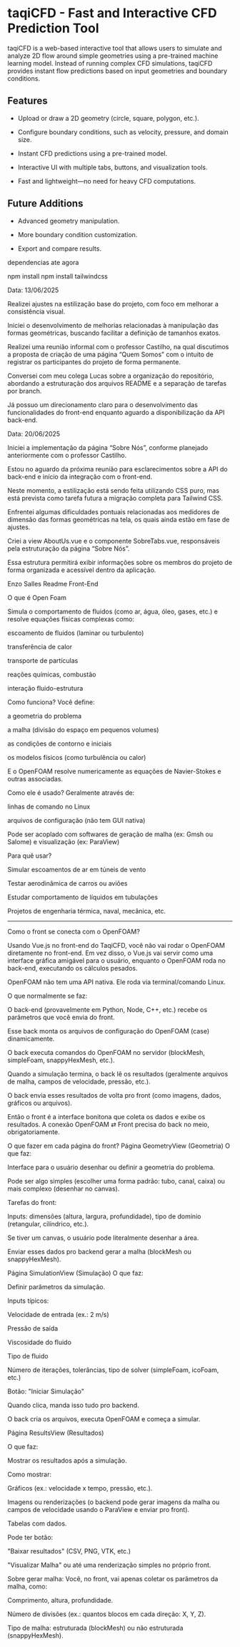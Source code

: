 # taqiCFD - Fast and Interactive CFD Prediction Tool

taqiCFD is a web-based interactive tool that allows users to simulate and analyze 2D flow around simple geometries using a pre-trained machine learning model. Instead of running complex CFD simulations, taqiCFD provides instant flow predictions based on input geometries and boundary conditions.

## Features

- Upload or draw a 2D geometry (circle, square, polygon, etc.).

- Configure boundary conditions, such as velocity, pressure, and domain size.

- Instant CFD predictions using a pre-trained model.

- Interactive UI with multiple tabs, buttons, and visualization tools.

- Fast and lightweight—no need for heavy CFD computations.

## Future Additions

- Advanced geometry manipulation.

- More boundary condition customization.

- Export and compare results.


dependencias ate agora 

npm install
npm install tailwindcss 


Data: 13/06/2025

Realizei ajustes na estilização base do projeto, com foco em melhorar a consistência visual.

Iniciei o desenvolvimento de melhorias relacionadas à manipulação das formas geométricas, buscando facilitar a definição de tamanhos exatos.

Realizei uma reunião informal com o professor Castilho, na qual discutimos a proposta de criação de uma página “Quem Somos” com o intuito de registrar os participantes do projeto de forma permanente.

Conversei com meu colega Lucas sobre a organização do repositório, abordando a estruturação dos arquivos README e a separação de tarefas por branch.

Já possuo um direcionamento claro para o desenvolvimento das funcionalidades do front-end enquanto aguardo a disponibilização da API back-end.

Data: 20/06/2025

Iniciei a implementação da página “Sobre Nós”, conforme planejado anteriormente com o professor Castilho.

Estou no aguardo da próxima reunião para esclarecimentos sobre a API do back-end e início da integração com o front-end.

Neste momento, a estilização está sendo feita utilizando CSS puro, mas está prevista como tarefa futura a migração completa para Tailwind CSS.

Enfrentei algumas dificuldades pontuais relacionadas aos medidores de dimensão das formas geométricas na tela, os quais ainda estão em fase de ajustes.

Criei a view AboutUs.vue e o componente SobreTabs.vue, responsáveis pela estruturação da página “Sobre Nós”.

Essa estrutura permitirá exibir informações sobre os membros do projeto de forma organizada e acessível dentro da aplicação.






Enzo Salles 
Readme Front-End

O que é Open Foam

Simula o comportamento de fluidos (como ar, água, óleo, gases, etc.) e resolve equações físicas complexas como:

escoamento de fluidos (laminar ou turbulento)

transferência de calor

transporte de partículas

reações químicas, combustão

interação fluido-estrutura

Como funciona?
Você define:

a geometria do problema

a malha (divisão do espaço em pequenos volumes)

as condições de contorno e iniciais

os modelos físicos (como turbulência ou calor)

E o OpenFOAM resolve numericamente as equações de Navier-Stokes e outras associadas.

Como ele é usado?
Geralmente através de:

linhas de comando no Linux

arquivos de configuração (não tem GUI nativa)

Pode ser acoplado com softwares de geração de malha (ex: Gmsh ou Salome) e visualização (ex: ParaView)

Para quê usar?

Simular escoamentos de ar em túneis de vento

Testar aerodinâmica de carros ou aviões

Estudar comportamento de líquidos em tubulações

Projetos de engenharia térmica, naval, mecânica, etc.

--------------------------------------------------------------------------------------------------------------------

Como o front se conecta com o OpenFOAM?

Usando Vue.js no front-end do TaqiCFD, você não vai rodar o OpenFOAM diretamente no front-end. Em vez disso, o Vue.js vai servir como uma interface gráfica amigável para o usuário, enquanto o OpenFOAM roda no back-end, executando os cálculos pesados.

OpenFOAM não tem uma API nativa. Ele roda via terminal/comando Linux.

O que normalmente se faz:

O back-end (provavelmente em Python, Node, C++, etc.) recebe os parâmetros que você envia do front.

Esse back monta os arquivos de configuração do OpenFOAM (case) dinamicamente.

O back executa comandos do OpenFOAM no servidor (blockMesh, simpleFoam, snappyHexMesh, etc.).

Quando a simulação termina, o back lê os resultados (geralmente arquivos de malha, campos de velocidade, pressão, etc.).

O back envia esses resultados de volta pro front (como imagens, dados, gráficos ou arquivos).

Então o front é a interface bonitona que coleta os dados e exibe os resultados.
A conexão OpenFOAM ⇄ Front precisa do back no meio, obrigatoriamente.

O que fazer em cada página do front?
Página GeometryView (Geometria)
O que faz:

Interface para o usuário desenhar ou definir a geometria do problema.

Pode ser algo simples (escolher uma forma padrão: tubo, canal, caixa) ou mais complexo (desenhar no canvas).

Tarefas do front:

Inputs: dimensões (altura, largura, profundidade), tipo de domínio (retangular, cilíndrico, etc.).

Se tiver um canvas, o usuário pode literalmente desenhar a área.

Enviar esses dados pro backend gerar a malha (blockMesh ou snappyHexMesh).

Página SimulationView (Simulação)
O que faz:

Definir parâmetros da simulação.

Inputs típicos:

Velocidade de entrada (ex.: 2 m/s)

Pressão de saída

Viscosidade do fluido

Tipo de fluido

Número de iterações, tolerâncias, tipo de solver (simpleFoam, icoFoam, etc.)

Botão: "Iniciar Simulação"

Quando clica, manda isso tudo pro backend.

O back cria os arquivos, executa OpenFOAM e começa a simular.

Página ResultsView (Resultados)

O que faz:

Mostrar os resultados após a simulação.

Como mostrar:

Gráficos (ex.: velocidade x tempo, pressão, etc.).

Imagens ou renderizações (o backend pode gerar imagens da malha ou campos de velocidade usando o ParaView e enviar pro front).

Tabelas com dados.

Pode ter botão:

"Baixar resultados" (CSV, PNG, VTK, etc.)

"Visualizar Malha" ou até uma renderização simples no próprio front.

Sobre gerar malha:
Você, no front, vai apenas coletar os parâmetros da malha, como:

Comprimento, altura, profundidade.

Número de divisões (ex.: quantos blocos em cada direção: X, Y, Z).

Tipo de malha: estruturada (blockMesh) ou não estruturada (snappyHexMesh).


